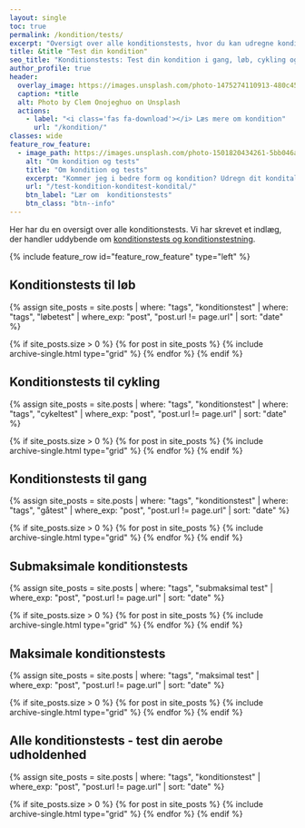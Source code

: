 ```yaml
---
layout: single
toc: true
permalink: /kondition/tests/
excerpt: "Oversigt over alle konditionstests, hvor du kan udregne kondital og iltoptagelse med vores beregnere til gang, løb, cykling og roning - og se om du får et bedre kondital og fremgang i træningen."
title: &title "Test din kondition"
seo_title: "Konditionstests: Test din kondition i gang, løb, cykling og roning"
author_profile: true
header:
  overlay_image: https://images.unsplash.com/photo-1475274110913-480c45d0e873?ixlib=rb-1.2.1&ixid=eyJhcHBfaWQiOjEyMDd9&auto=format&fit=crop&w=1900&q=5
  caption: *title
  alt: Photo by Clem Onojeghuo on Unsplash
  actions:
    - label: "<i class='fas fa-download'></i> Læs mere om kondition"
      url: "/kondition/"
classes: wide
feature_row_feature:
  - image_path: https://images.unsplash.com/photo-1501820434261-5bb046afcf6b?ixlib=rb-1.2.1&ixid=eyJhcHBfaWQiOjEyMDd9&auto=format&fit=crop&w=400&q=5
    alt: "Om kondition og tests"
    title: "Om kondition og tests"
    excerpt: "Kommer jeg i bedre form og kondition? Udregn dit kondital og iltoptagelse med vores beregnere og se om du får et bedre kondital og fremgang i træningen."
    url: "/test-kondition-konditest-kondital/"
    btn_label: "Lær om  konditionstests"
    btn_class: "btn--info"
---
```


Her har du en oversigt over alle konditionstests. Vi har skrevet et indlæg, der handler uddybende om [konditionstests og konditionstestning](/test-kondition-konditest-kondital/).

{% include feature_row id="feature_row_feature" type="left" %}

## Konditionstests til løb

{% assign site_posts = site.posts | where: "tags", "konditionstest" | where: "tags", "løbetest" | where_exp: "post", "post.url != page.url" | sort: "date" %}

<div class="feature__wrapper">

{% if site_posts.size > 0 %}
  {% for post in site_posts %}
    {% include archive-single.html type="grid" %}
  {% endfor %}
{% endif %}

</div>

## Konditionstests til cykling

{% assign site_posts = site.posts | where: "tags", "konditionstest" | where: "tags", "cykeltest" | where_exp: "post", "post.url != page.url" | sort: "date" %}

<div class="feature__wrapper">

{% if site_posts.size > 0 %}
  {% for post in site_posts %}
    {% include archive-single.html type="grid" %}
  {% endfor %}
{% endif %}

</div>

## Konditionstests til gang

{% assign site_posts = site.posts | where: "tags", "konditionstest" | where: "tags", "gåtest" | where_exp: "post", "post.url != page.url" | sort: "date" %}

<div class="feature__wrapper">

{% if site_posts.size > 0 %}
  {% for post in site_posts %}
    {% include archive-single.html type="grid" %}
  {% endfor %}
{% endif %}

</div>

## Submaksimale konditionstests

{% assign site_posts = site.posts | where: "tags", "submaksimal test" | where_exp: "post", "post.url != page.url" | sort: "date" %}

<div class="feature__wrapper">

{% if site_posts.size > 0 %}
  {% for post in site_posts %}
    {% include archive-single.html type="grid" %}
  {% endfor %}
{% endif %}

</div>

## Maksimale konditionstests

{% assign site_posts = site.posts | where: "tags", "maksimal test" | where_exp: "post", "post.url != page.url" | sort: "date" %}

<div class="feature__wrapper">

{% if site_posts.size > 0 %}
  {% for post in site_posts %}
    {% include archive-single.html type="grid" %}
  {% endfor %}
{% endif %}

</div>

## Alle konditionstests - test din aerobe udholdenhed

{% assign site_posts = site.posts | where: "tags", "konditionstest" | where_exp: "post", "post.url != page.url" | sort: "date" %}

<div class="feature__wrapper">

{% if site_posts.size > 0 %}
  {% for post in site_posts %}
    {% include archive-single.html type="grid" %}
  {% endfor %}
{% endif %}

</div>
